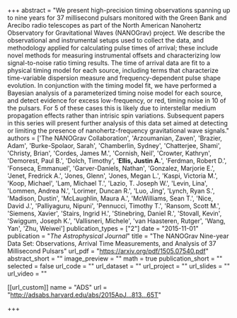 +++
abstract = "We present high-precision timing observations spanning up to nine years for 37 millisecond pulsars monitored with the Green Bank and Arecibo radio telescopes as part of the North American Nanohertz Observatory for Gravitational Waves (NANOGrav) project. We describe the observational and instrumental setups used to collect the data, and methodology applied for calculating pulse times of arrival; these include novel methods for measuring instrumental offsets and characterizing low signal-to-noise ratio timing results. The time of arrival data are fit to a physical timing model for each source, including terms that characterize time-variable dispersion measure and frequency-dependent pulse shape evolution. In conjunction with the timing model fit, we have performed a Bayesian analysis of a parameterized timing noise model for each source, and detect evidence for excess low-frequency, or red, timing noise in 10 of the pulsars. For 5 of these cases this is likely due to interstellar medium propagation effects rather than intrisic spin variations. Subsequent papers in this series will present further analysis of this data set aimed at detecting or limiting the presence of nanohertz-frequency gravitational wave signals."
authors = ['The NANOGrav Collaboration', 'Arzoumanian, Zaven', 'Brazier, Adam', 'Burke-Spolaor, Sarah', 'Chamberlin, Sydney', 'Chatterjee, Shami', 'Christy, Brian', 'Cordes, James M.', 'Cornish, Neil', 'Crowter, Kathryn', 'Demorest, Paul B.', 'Dolch, Timothy', '**Ellis, Justin A.**', 'Ferdman, Robert D.', 'Fonseca, Emmanuel', 'Garver-Daniels, Nathan', 'Gonzalez, Marjorie E.', 'Jenet, Fredrick A.', 'Jones, Glenn', 'Jones, Megan L.', 'Kaspi, Victoria M.', 'Koop, Michael', 'Lam, Michael T.', 'Lazio, T. Joseph W.', 'Levin, Lina', 'Lommen, Andrea N.', 'Lorimer, Duncan R.', 'Luo, Jing', 'Lynch, Ryan S.', 'Madison, Dustin', 'McLaughlin, Maura A.', 'McWilliams, Sean T.', 'Nice, David J.', 'Palliyaguru, Nipuni', 'Pennucci, Timothy T.', 'Ransom, Scott M.', 'Siemens, Xavier', 'Stairs, Ingrid H.', 'Stinebring, Daniel R.', 'Stovall, Kevin', 'Swiggum, Joseph K.', 'Vallisneri, Michele', 'van Haasteren, Rutger', 'Wang, Yan', 'Zhu, Weiwei']
publication_types = ["2"]
date = "2015-11-01"
publication = "*The Astrophysical Journal*"
title = "The NANOGrav Nine-year Data Set: Observations, Arrival Time Measurements, and Analysis of 37 Millisecond Pulsars"
url_pdf = "https://arxiv.org/pdf/1505.07540.pdf"
abstract_short = ""
image_preview = ""
math = true
publication_short = ""
selected = false
url_code = ""
url_dataset = ""
url_project = ""
url_slides = ""
url_video = ""

[[url_custom]]
name = "ADS"
url = "http://adsabs.harvard.edu/abs/2015ApJ...813...65T"

+++
